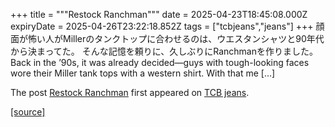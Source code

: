 +++
title = """Restock Ranchman"""
date = 2025-04-23T18:45:08.000Z
expiryDate = 2025-04-26T23:22:18.852Z
tags = ["tcbjeans","jeans"]
+++
顔面が怖い人がMillerのタンクトップに合わせるのは、ウエスタンシャツと90年代から決まってた。 そんな記憶を頼りに、久しぶりにRanchmanを作りました。 Back in the ’90s, it was already decided—guys with tough-looking faces wore their Miller tank tops with a western shirt. With that me \[…\]

The post [Restock Ranchman](http://tcbjeans.com/2025/04/24/52118) first appeared on [TCB jeans](http://tcbjeans.com).

[[source]](http://tcbjeans.com/2025/04/24/52118)
